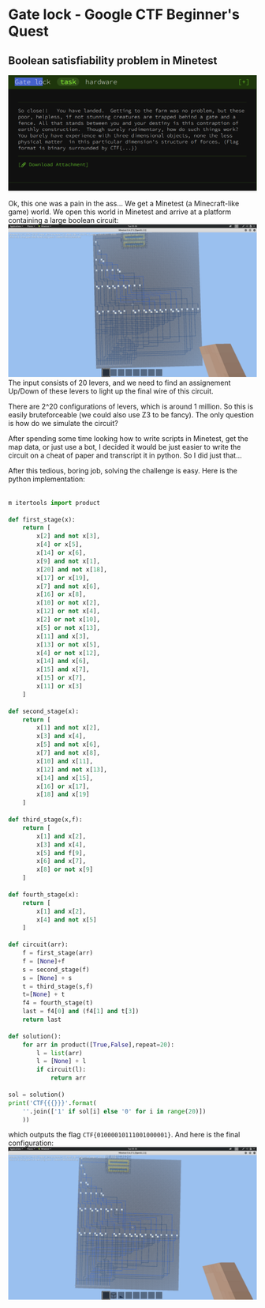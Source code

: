 # Gate lock - Google CTF Beginner's Quest
## Boolean satisfiability problem in Minetest

![Description](gatelock.png)

Ok, this one was a pain in the ass... We get a Minetest (a Minecraft-like game) world. We open this world in Minetest and arrive at a platform containing a large boolean circuit:
![Initial](initial.png)
The input consists of 20 levers, and we need to find an assignement Up/Down of these levers to light up the final wire of this circuit.

There are 2^20 configurations of levers, which is around 1 million. So this is easily bruteforceable (we could also use Z3 to be fancy). The only question is how do we simulate the circuit?

After spending some time looking how to write scripts in Minetest, get the map data, or just use a bot, I decided it would be just easier to write the circuit on a cheat of paper and transcript it in python. So I did just that...

After this tedious, boring job, solving the challenge is easy. Here is the python implementation:
```python

m itertools import product

def first_stage(x):
    return [
        x[2] and not x[3],
        x[4] or x[5],
        x[14] or x[6],
        x[9] and not x[1],
        x[20] and not x[18],
        x[17] or x[19],
        x[7] and not x[6],
        x[16] or x[8],
        x[10] or not x[2],
        x[12] or not x[4],
        x[2] or not x[10],
        x[5] or not x[13],
        x[11] and x[3],
        x[13] or not x[5],
        x[4] or not x[12],
        x[14] and x[6],
        x[15] and x[7],
        x[15] or x[7],
        x[11] or x[3]
    ]

def second_stage(x):
    return [
        x[1] and not x[2],
        x[3] and x[4],
        x[5] and not x[6],
        x[7] and not x[8],
        x[10] and x[11],
        x[12] and not x[13],
        x[14] and x[15],
        x[16] or x[17],
        x[18] and x[19]
    ]

def third_stage(x,f):
    return [
        x[1] and x[2],
        x[3] and x[4],
        x[5] and f[9],
        x[6] and x[7],
        x[8] or not x[9]
    ]

def fourth_stage(x):
    return [
        x[1] and x[2],
        x[4] and not x[5]
    ]

def circuit(arr):
    f = first_stage(arr)
    f = [None]+f
    s = second_stage(f)
    s = [None] + s
    t = third_stage(s,f)
    t=[None] + t
    f4 = fourth_stage(t)
    last = f4[0] and (f4[1] and t[3])
    return last

def solution():
    for arr in product([True,False],repeat=20):
        l = list(arr)
        l = [None] + l
        if circuit(l):
            return arr

sol = solution()
print('CTF{{{}}}'.format(
    ''.join(['1' if sol[i] else '0' for i in range(20)])
    ))
```
which outputs the flag `CTF{01000010111001000001}`. And here is the final configuration:
![Final](final.png)
